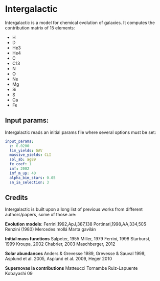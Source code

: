 # Intergalactic

Intergalactic is a model for chemical evolution of galaxies. 
It computes the contribution matrix of 15 elements:

* H
* D
* He3
* He4
* C
* C13
* N
* O
* Ne
* Mg
* Si
* S
* Ca
* Fe

## Input params:

Intergalactic reads an initial params file where several options must be set:

```yaml
input_params: 
  z: 0.0200
  lim_yields: GAV
  massive_yields: CLI
  sol_ab: ag89
  fe_coef: 1
  imf: 2002
  imf_m_up: 40
  alpha_bin_stars: 0.05
  sn_ia_selection: 3
``` 

## Credits

Intergalactic is built upon a long list of previous works from different authors/papers, some of those are:

__Evolution models:__
Ferrini,1992,ApJ,387,138
Portinari,1998,AA,334,505
Renzini (1980)
Mercedes mollá 
Marta gavilán 

__Initial mass functions__
Salpeter, 1955 
Miller, 1979
Ferrini, 1998
Starburst, 1999
Kroupa, 2002
Chabrier, 2003
Maschberger, 2012

__Solar abundances__
Anders & Grevesse 1989,
Grevesse & Sauval 1998,
Asplund et al. 2005,
Asplund et al. 2009,
Heger 2010

__Supernovas Ia contributions__
Matteucci
Tornambe
Ruiz-Lapuente
Kobayashi 09
